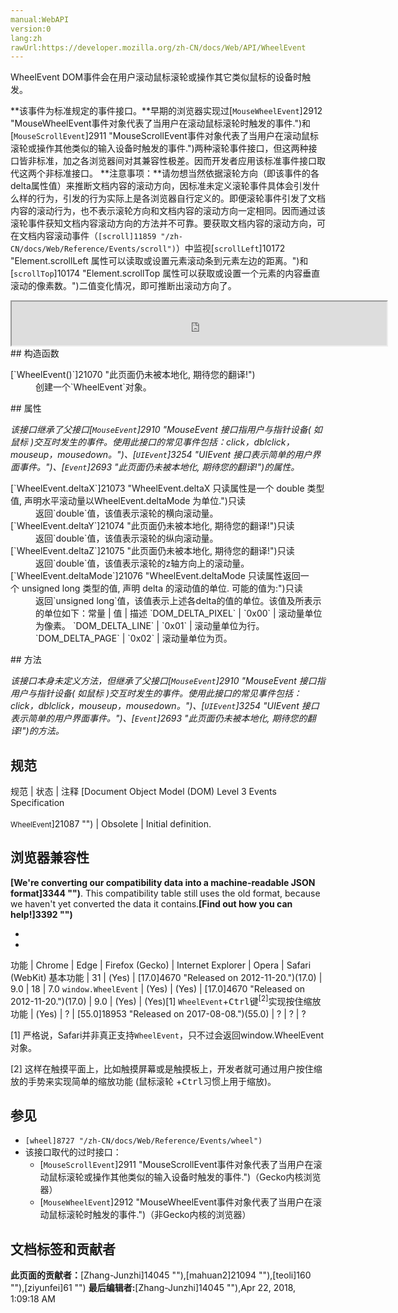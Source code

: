 ```yaml
---
manual:WebAPI
version:0
lang:zh
rawUrl:https://developer.mozilla.org/zh-CN/docs/Web/API/WheelEvent
---
```






WheelEvent DOM事件会在用户滚动鼠标滚轮或操作其它类似鼠标的设备时触发。

**该事件为标准规定的事件接口。**早期的浏览器实现过[`MouseWheelEvent`]2912 "MouseWheelEvent事件对象代表了当用户在滚动鼠标滚轮时触发的事件.")和[`MouseScrollEvent`]2911 "MouseScrollEvent事件对象代表了当用户在滚动鼠标滚轮或操作其他类似的输入设备时触发的事件.")两种滚轮事件接口，但这两种接口皆非标准，加之各浏览器间对其兼容性极差。因而开发者应用该标准事件接口取代这两个非标准接口。
**注意事项：**请勿想当然依据滚轮方向（即该事件的各delta属性值）来推断文档内容的滚动方向，因标准未定义滚轮事件具体会引发什么样的行为，引发的行为实际上是各浏览器自行定义的。即便滚轮事件引发了文档内容的滚动行为，也不表示滚轮方向和文档内容的滚动方向一定相同。因而通过该滚轮事件获知文档内容滚动方向的方法并不可靠。要获取文档内容的滚动方向，可在文档内容滚动事件（`[scroll]11859 "/zh-CN/docs/Web/Reference/Events/scroll")`）中监视[`scrollLeft`]10172 "Element.scrollLeft 属性可以读取或设置元素滚动条到元素左边的距离。")和[`scrollTop`]10174 "Element.scrollTop 属性可以获取或设置一个元素的内容垂直滚动的像素数。")二值变化情况，即可推断出滚动方向了。
<iframe src='https://mdn.mozillademos.org/zh-CN/docs/Web/API/WheelEvent$samples/inheritance_diagram?revision=1376104' width='600' height='70'></iframe>
## 构造函数<a name="构造函数"></a>
<dl><dt id=''>[`WheelEvent()`]21070 "此页面仍未被本地化, 期待您的翻译!")</dt><dd>创建一个`WheelEvent`对象。</dd></dl>
## 属性<a name="属性"></a>


<em>该接口继承了父接口[`MouseEvent`]2910 "MouseEvent 接口指用户与指针设备( 如鼠标 )交互时发生的事件。使用此接口的常见事件包括：click，dblclick，mouseup，mousedown。")、[`UIEvent`]3254 "UIEvent 接口表示简单的用户界面事件。")、[`Event`]2693 "此页面仍未被本地化, 期待您的翻译!")的属性。</em>

<dl><dt id=''>[`WheelEvent.deltaX`]21073 "WheelEvent.deltaX 只读属性是一个 double 类型值, 声明水平滚动量以WheelEvent.deltaMode 为单位.")只读</dt><dd>返回`double`值，该值表示滚轮的横向滚动量。</dd><dt id=''>[`WheelEvent.deltaY`]21074 "此页面仍未被本地化, 期待您的翻译!")只读</dt><dd>返回`double`值，该值表示滚轮的纵向滚动量。</dd><dt id=''>[`WheelEvent.deltaZ`]21075 "此页面仍未被本地化, 期待您的翻译!")只读</dt><dd>返回`double`值，该值表示滚轮的z轴方向上的滚动量。</dd><dt id=''>[`WheelEvent.deltaMode`]21076 "WheelEvent.deltaMode 只读属性返回一个 unsigned long 类型的值, 声明 delta 的滚动值的单位. 可能的值为:")只读</dt><dd>返回`unsigned long`值，该值表示上述各delta的值的单位。该值及所表示的单位如下：常量 | 值 | 描述 
`DOM_DELTA_PIXEL` | `0x00` | 滚动量单位为像素。 
`DOM_DELTA_LINE` | `0x01` | 滚动量单位为行。 
`DOM_DELTA_PAGE` | `0x02` | 滚动量单位为页。 

</dd></dl>
## 方法<a name="方法"></a>


<em>该接口本身未定义方法，但继承了父接口[`MouseEvent`]2910 "MouseEvent 接口指用户与指针设备( 如鼠标 )交互时发生的事件。使用此接口的常见事件包括：click，dblclick，mouseup，mousedown。")、[`UIEvent`]3254 "UIEvent 接口表示简单的用户界面事件。")、[`Event`]2693 "此页面仍未被本地化, 期待您的翻译!")的方法。</em>


## 规范<a name="规范"></a>
规范 | 状态 | 注释 
[Document Object Model (DOM) Level 3 Events Specification<br></br><small>WheelEvent</small>]21087 "") | Obsolete | Initial definition. 


## 浏览器兼容性<a name="浏览器兼容性"></a>


**[We&#39;re converting our compatibility data into a machine-readable JSON format]3344 "")**. This compatibility table still uses the old format, because we haven&#39;t yet converted the data it contains.**[Find out how you can help!]3392 "")**


* 
* 
功能 | Chrome | Edge | Firefox (Gecko) | Internet Explorer | Opera | Safari (WebKit) 
基本功能 | 31 | (Yes) | [17.0]4670 "Released on 2012-11-20.")(17.0) | 9.0 | 18 | 7.0 
`window.WheelEvent` | (Yes) | (Yes) | [17.0]4670 "Released on 2012-11-20.")(17.0) | 9.0 | (Yes) | (Yes)[1] 
`WheelEvent`+<kbd>Ctrl</kbd>键<sup>[2]</sup>实现按住缩放功能 | (Yes) | ? | [55.0]18953 "Released on 2017-08-08.")(55.0) | ? | ? | ? 





[1] 严格说，Safari并非真正支持`WheelEvent`，只不过会返回window.WheelEvent对象。



[2] 这样在触摸平面上，比如触摸屏幕或是触摸板上，开发者就可通过用户按住缩放的手势来实现简单的缩放功能 (鼠标滚轮 +<kbd>Ctrl</kbd>习惯上用于缩放)。


## 参见<a name="参见"></a>

* `[wheel]8727 "/zh-CN/docs/Web/Reference/Events/wheel")`
* 该接口取代的过时接口：
	* [`MouseScrollEvent`]2911 "MouseScrollEvent事件对象代表了当用户在滚动鼠标滚轮或操作其他类似的输入设备时触发的事件.")（Gecko内核浏览器）
	* [`MouseWheelEvent`]2912 "MouseWheelEvent事件对象代表了当用户在滚动鼠标滚轮时触发的事件.")（非Gecko内核的浏览器）



## 文档标签和贡献者
**此页面的贡献者：**[Zhang-Junzhi]14045 ""),[mahuan2]21094 ""),[teoli]160 ""),[ziyunfei]61 "")
**最后编辑者:**[Zhang-Junzhi]14045 ""),<time>Apr 22, 2018, 1:09:18 AM</time>


